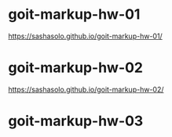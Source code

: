 # goit-markup-hw-01
https://sashasolo.github.io/goit-markup-hw-01/
# goit-markup-hw-02
https://sashasolo.github.io/goit-markup-hw-02/
# goit-markup-hw-03
